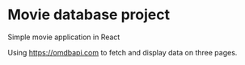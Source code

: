# Movie database project
Simple movie application in React

Using https://omdbapi.com to fetch and display data on three pages.
